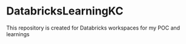 # DatabricksLearningKC
This repository is created for Databricks workspaces for my POC and learnings
